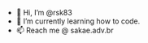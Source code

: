 - 👋 Hi, I’m @rsk83
- 🌱 I’m currently learning how to code.
- 📫 Reach me @ sakae.adv.br

<!---
rsk83/rsk83 is a ✨ special ✨ repository because its `README.md` (this file) appears on your GitHub profile.
You can click the Preview link to take a look at your changes.
--->

